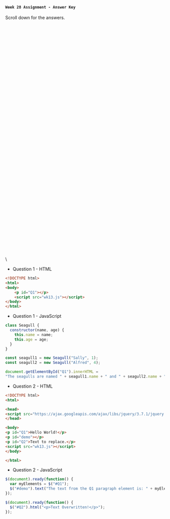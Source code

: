 **`Week 28 Assignment - Answer Key`**
\
\
Scroll down for the answers.
\
\
\
\
\
\
\
\
\
\
\
\
\
\
\
\
\
\
\
\
\
\
\
\
\
\
\
\
\
\
\
\
\
\
\
\
\
\
\
\
\
\
\
\
\
\

- Question 1 - HTML
```html
<!DOCTYPE html>
<html>
<body>
    <p id="Q1"></p>
    <script src="wk13.js"></script>
</body>
</html>
```
- Question 1 - JavaScript
```js
class Seagull {
  constructor(name, age) {
    this.name = name;
    this.age = age;
  }
}

const seagull1 = new Seagull("Sally", 1);
const seagull2 = new Seagull("Alfred", 4);

document.getElementById("Q1").innerHTML =
"The seagulls are named " + seagull1.name + " and " + seagull2.name + ".";
```

- Question 2 - HTML
```html
<!DOCTYPE html>
<html>

<head>
<script src="https://ajax.googleapis.com/ajax/libs/jquery/3.7.1/jquery.min.js"></script>
</head>

<body>
<p id="Q1">Hello World!</p>
<p id="demo"></p>
<p id="Q2">Text to replace.</p>
<script src="wk13.js"></script>
</body>

</html>
```
- Question 2 - JavaScript
```js
$(document).ready(function() {
  var myElements = $("#Q1");
  $("#demo").text("The text from the Q1 paragraph element is: " + myElements[0].innerHTML);
});

$(document).ready(function() {
  $("#Q2").html("<p>Text Overwritten!</p>");
});
```
